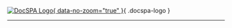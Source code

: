 [![DocSPA Logo](./assets/docspa-inline-125px.png){ data-no-zoom="true" }](/){ .docspa-logo }

<md-toc-search summary="SUMMARY"></md-toc-search>

---

<md-toc class="collapsible" path="/" max-depth="2"></md-toc>
<md-toc class="collapsible" path="quickstart" max-depth="2"></md-toc>
<md-toc class="collapsible" path="content" max-depth="2"></md-toc>
<md-toc class="collapsible" path="customization" max-depth="2"></md-toc>
<md-toc class="collapsible" path="features" max-depth="2"></md-toc>
